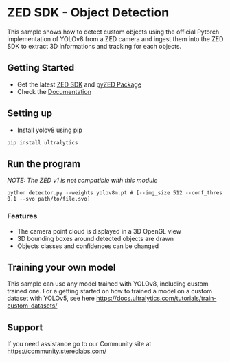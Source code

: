# ZED SDK - Object Detection

This sample shows how to detect custom objects using the official Pytorch implementation of YOLOv8 from a ZED camera and ingest them into the ZED SDK to extract 3D informations and tracking for each objects.

## Getting Started

 - Get the latest [ZED SDK](https://www.stereolabs.com/developers/release/) and [pyZED Package](https://www.stereolabs.com/docs/app-development/python/install/)
 - Check the [Documentation](https://www.stereolabs.com/docs/object-detection/custom-od/)

## Setting up

 - Install yolov8 using pip

```sh
pip install ultralytics
```

## Run the program

*NOTE: The ZED v1 is not compatible with this module*

```
python detector.py --weights yolov8m.pt # [--img_size 512 --conf_thres 0.1 --svo path/to/file.svo]
```

### Features

 - The camera point cloud is displayed in a 3D OpenGL view
 - 3D bounding boxes around detected objects are drawn
 - Objects classes and confidences can be changed

## Training your own model

This sample can use any model trained with YOLOv8, including custom trained one. For a getting started on how to trained a model on a custom dataset with YOLOv5, see here https://docs.ultralytics.com/tutorials/train-custom-datasets/

## Support

If you need assistance go to our Community site at https://community.stereolabs.com/